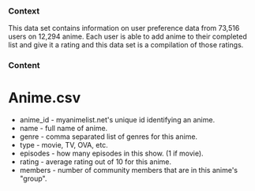 ### Context
This data set contains information on user preference data from 73,516 users on 12,294 anime. Each user is able to add anime to their completed list and give it a rating and this data set is a compilation of those ratings.

### Content
# Anime.csv
- anime_id - myanimelist.net's unique id identifying an anime.
- name - full name of anime.
- genre - comma separated list of genres for this anime.
- type - movie, TV, OVA, etc.
- episodes - how many episodes in this show. (1 if movie).
- rating - average rating out of 10 for this anime.
- members - number of community members that are in this anime's "group".
